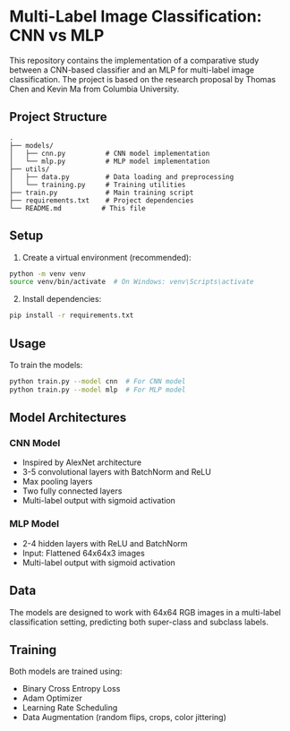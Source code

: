 # Multi-Label Image Classification: CNN vs MLP

This repository contains the implementation of a comparative study between a CNN-based classifier and an MLP for multi-label image classification. The project is based on the research proposal by Thomas Chen and Kevin Ma from Columbia University.

## Project Structure

```
.
├── models/
│   ├── cnn.py          # CNN model implementation
│   └── mlp.py          # MLP model implementation
├── utils/
│   ├── data.py         # Data loading and preprocessing
│   └── training.py     # Training utilities
├── train.py            # Main training script
├── requirements.txt    # Project dependencies
└── README.md          # This file
```

## Setup

1. Create a virtual environment (recommended):
```bash
python -m venv venv
source venv/bin/activate  # On Windows: venv\Scripts\activate
```

2. Install dependencies:
```bash
pip install -r requirements.txt
```

## Usage

To train the models:

```bash
python train.py --model cnn  # For CNN model
python train.py --model mlp  # For MLP model
```

## Model Architectures

### CNN Model
- Inspired by AlexNet architecture
- 3-5 convolutional layers with BatchNorm and ReLU
- Max pooling layers
- Two fully connected layers
- Multi-label output with sigmoid activation

### MLP Model
- 2-4 hidden layers with ReLU and BatchNorm
- Input: Flattened 64x64x3 images
- Multi-label output with sigmoid activation

## Data

The models are designed to work with 64x64 RGB images in a multi-label classification setting, predicting both super-class and subclass labels.

## Training

Both models are trained using:
- Binary Cross Entropy Loss
- Adam Optimizer
- Learning Rate Scheduling
- Data Augmentation (random flips, crops, color jittering) 